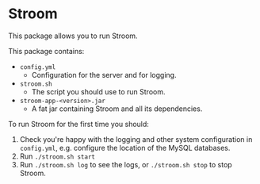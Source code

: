 # Stroom

This package allows you to run Stroom.

This package contains:
* `config.yml`
    * Configuration for the server and for logging.
* `stroom.sh`
    * The script you should use to run Stroom.
* `stroom-app-<version>.jar`
    * A fat jar containing Stroom and all its dependencies.
    
    
To run Stroom for the first time you should:
1. Check you're happy with the logging and other system configuration in `config.yml`, e.g. configure the location of the MySQL databases.
2. Run `./stroom.sh start`
3. Run `./stroom.sh log` to see the logs, or `./stroom.sh stop` to stop Stroom.